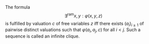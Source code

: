 
The formula 
$$\exists^\text{ram} x, y : \varphi(x, y, z)$$
is fulfilled by valuation $c$ of free variables $z$ iff there exists $(a_i)_{i\ge 1}$ of pairwise distinct valuations such that $\varphi(a_i, a_j, c)$ for all $i < j$. Such a sequence is called an infinite clique.